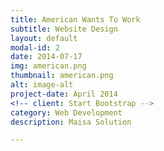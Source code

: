 ```yaml
---
title: American Wants To Work
subtitle: Website Design
layout: default
modal-id: 2
date: 2014-07-17
img: american.png
thumbnail: american.png
alt: image-alt
project-date: April 2014
<!-- client: Start Bootstrap -->
category: Web Development
description: Maisa Solution

---
```

